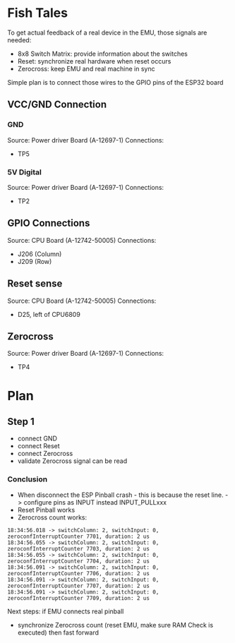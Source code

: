 # Fish Tales

To get actual feedback of a real device in the EMU, those signals are needed:
- 8x8 Switch Matrix: provide information about the switches
- Reset: synchronize real hardware when reset occurs
- Zerocross: keep EMU and real machine in sync

Simple plan is to connect those wires to the GPIO pins of the ESP32 board

## VCC/GND Connection

### GND

Source: Power driver Board (A-12697-1)
Connections:
- TP5

### 5V Digital

Source: Power driver Board (A-12697-1)
Connections:
- TP2

## GPIO Connections

Source: CPU Board (A-12742-50005)
Connections:
- J206 (Column)
- J209 (Row)

## Reset sense

Source: CPU Board (A-12742-50005)
Connections:
- D25, left of CPU6809

## Zerocross

Source: Power driver Board (A-12697-1)
Connections:
- TP4

# Plan

## Step 1

- connect GND
- connect Reset
- connect Zerocross
- validate Zerocross signal can be read

### Conclusion

- When disconnect the ESP Pinball crash - this is because the reset line. -> configure pins as INPUT instead INPUT_PULLxxx
- Reset Pinball works
- Zerocross count works:

```
18:34:56.018 -> switchColumn: 2, switchInput: 0, zeroconfInterruptCounter 7701, duration: 2 us
18:34:56.055 -> switchColumn: 2, switchInput: 0, zeroconfInterruptCounter 7703, duration: 2 us
18:34:56.055 -> switchColumn: 2, switchInput: 0, zeroconfInterruptCounter 7704, duration: 2 us
18:34:56.091 -> switchColumn: 2, switchInput: 0, zeroconfInterruptCounter 7706, duration: 2 us
18:34:56.091 -> switchColumn: 2, switchInput: 0, zeroconfInterruptCounter 7707, duration: 2 us
18:34:56.091 -> switchColumn: 2, switchInput: 0, zeroconfInterruptCounter 7709, duration: 2 us
```

Next steps: if EMU connects real pinball
- synchronize Zerocross count (reset EMU, make sure RAM Check is executed) then fast forward